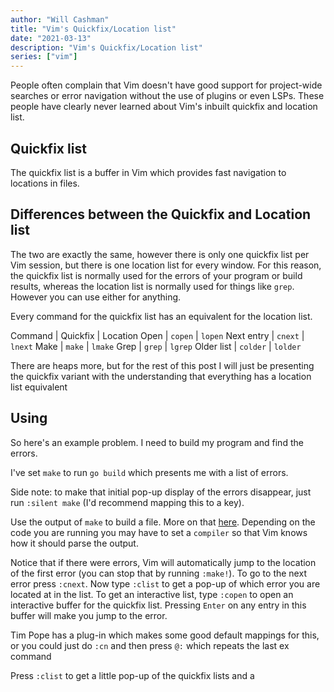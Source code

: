```yaml
---
author: "Will Cashman"
title: "Vim's Quickfix/Location list"
date: "2021-03-13"
description: "Vim's Quickfix/Location list"
series: ["vim"]
---
```


People often complain that Vim doesn't have good support for project-wide searches or error navigation without the use of plugins or even LSPs. These people have clearly never learned about Vim's inbuilt quickfix and location list.


## Quickfix list

The quickfix list is a buffer in Vim which provides fast navigation to locations in files. 


## Differences between the Quickfix and Location list

The two are exactly the same, however there is only one quickfix list per Vim session, but there is one location list for every window. For this reason, the quickfix list is normally used for the errors of your program or build results, whereas the location list is normally used for things like `grep`. However you can use either for anything.

Every command for the quickfix list has an equivalent for the location list. 

Command | Quickfix | Location 
Open | `copen` | `lopen`
Next entry | `cnext` | `lnext`
Make | `make` | `lmake`
Grep | `grep` | `lgrep`
Older list | `colder` | `lolder`

There are heaps more, but for the rest of this post I will just be presenting the quickfix variant with the understanding that everything has a location list equivalent

## Using

So here's an example problem. I need to build my program and find the errors.

I've set `make` to run `go build` which presents me with a list of errors. 

Side note: to make that initial pop-up display of the errors disappear, just run `:silent make` (I'd recommend mapping this to a key).

Use the output of `make` to build a file. More on that [here](). Depending on the code you are running you may have to set a `compiler` so that Vim knows how it should parse the output. 

Notice that if there were errors, Vim will automatically jump to the location of the first error (you can stop that by running `:make!`). To go to the next error press `:cnext`. Now type `:clist` to get a pop-up of which error you are located at in the list. To get an interactive list, type `:copen` to open an interactive buffer for the quickfix list. Pressing `Enter` on any entry in this buffer will make you jump to the error.

Tim Pope has a plug-in which makes some good default mappings for this, or you could just do `:cn` and then press `@:` which repeats the last ex command

Press `:clist` to get a little pop-up of the quickfix lists and a 

